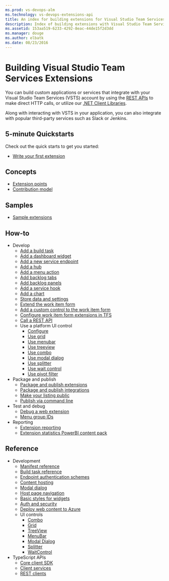 ```yaml
---
ms.prod: vs-devops-alm
ms.technology: vs-devops-extensions-api
title: An index for building extensions for Visual Studio Team Services
description: Index of building extensions with Visual Studio Team Services
ms.assetid: 153aa519-6233-4292-8eac-44de15f2d3dd
ms.manager: douge
ms.author: elbatk
ms.date: 08/23/2016
---
```


# Building Visual Studio Team Services Extensions

You can build custom applications or services that integrate with your Visual Studio Team Services (VSTS) account by using the [REST APIs](#rest-apis) to make direct HTTP calls, or utilize our [.NET Client Libraries](#.net-client-libraries).

Along with interacting with VSTS in your application, you can also integrate with popular third-party services such as Slack or Jenkins.

<a name ="customApps"/>

## 5-minute Quickstarts 
Check out the quick starts to get you started:
* [Write your first extension](get-started/node.md)

## Concepts
* [Extension points](reference/targets/overview.md)
* [Contribution model](develop/contributions-overview.md)

## Samples
* [Sample extensions](develop/samples-overview.md)

## How-to
* Develop
    * [Add a build task](develop/add-build-task.md)
    * [Add a dashboard widget](develop/add-dashboard-widget.md)
    * [Add a new service endpoint](develop/service-endpoints.md)
    * [Add a hub](develop/add-hub.md)
    * [Add a menu action](develop/add-action.md)
    * [Add backlog tabs](develop/add-backlog-tabs.md)
    * [Add backlog panels](develop/add-backlog-panel.md)
    * [Add a service hook](develop/add-service-hook.md)
    * [Add a chart](develop/add-chart.md)
    * [Store data and settings](develop/data-storage.md)
    * [Extend the work item form](develop/add-workitem-extension.md)
    * [Add a custom control to the work item form](develop/custom-control.md)
    * [Configure work item form extensions in TFS](develop/configure-workitemform-extensions.md)
    * [Call a REST API](develop/call-rest-api.md)
    * Use a platform UI control
        * [Configure](develop/ui-controls/configure.md)
        * [Use grid](develop/ui-controls/grido.md)
        * [Use menubar](develop/ui-controls/menubaro.md)
        * [Use treeview](develop/ui-controls/treeviewo.md)
        * [Use combo](develop/ui-controls/comboo.md)
        * [Use modal dialog](develop/ui-controls/modaldialogo.md)
        * [Use splitter](develop/ui-controls/splittero.md)
        * [Use wait control](develop/ui-controls/waitcontrolo.md)
        * [Use pivot filter](develop/ui-controls/pivotfiltero.md)
* Package and publish
    * [Package and publish extensions](publish/overview.md)
    * [Package and publish integrations](publish/integration.md)
    * [Make your listing public](publish/publicize.md)
    * [Publish via command line](publish/command-line.md)
* Test and debug
    * [Debug a web extension](test/debug-in-browser.md)
    * [Menu group IDs](test/discover-menu-group-ids.md)
* Reporting
    * [Extension reporting](extension-report.md)
    * [Extension statistics PowerBI content pack](extension-statistics-powerbi-contentpack.md)

## Reference
* Development
    * [Manifest reference](develop/manifest.md)
    * [Build task reference](develop/build-task-schema.md)
    * [Endpoint authentication schemes](develop/auth-schemes.md)
    * [Content hosting](develop/static-content.md)
    * [Modal dialog](develop/using-host-dialog.md)
    * [Host page navigation](develop/host-navigation.md)
    * [Basic styles for widgets](develop/styles-from-widget-sdk.md)
    * [Auth and security](develop/auth.md)
    * [Deploy web content to Azure](publish/publish-azure.md)
    * UI controls
        * [Combo](reference/client/controls/combo.md)
        * [Grid](reference/client/controls/grid.md)
        * [TreeView](reference/client/controls/tree.md)
        * [MenuBar](reference/client/controls/menubar.md)
        * [Modal Dialog](reference/client/controls/modaldialog.md)
        * [Splitter](reference/client/controls/splitter.md)
        * [WaitControl](reference/client/controls/waitcontrol.md)
* TypeScript APIs
    * [Core client SDK](./reference/client/core-sdk.md)
    * [Client services](./reference/client/client-services.md)
    * [REST clients](./reference/client/rest-clients.md)



